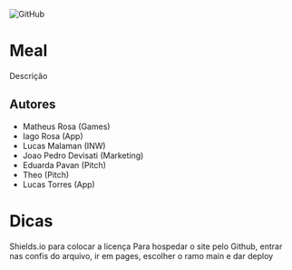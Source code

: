 ![GitHub](https://img.shields.io/github/license/Lusckas777/teste)

# Meal

Descrição

## Autores

- Matheus Rosa (Games)
- Iago Rosa (App)
- Lucas Malaman (INW)
- Joao Pedro Devisati (Marketing)
- Eduarda Pavan (Pitch)
- Theo (Pitch)
- Lucas Torres (App)

# Dicas

Shields.io para colocar a licença
Para hospedar o site pelo Github, entrar nas confis do arquivo, ir em pages, escolher o ramo main e dar deploy
